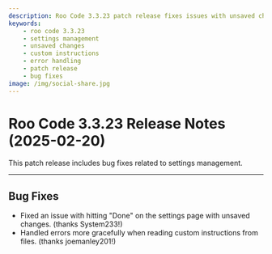```yaml
---
description: Roo Code 3.3.23 patch release fixes issues with unsaved changes on settings page and improves error handling when reading custom instructions from files.
keywords:
    - roo code 3.3.23
    - settings management
    - unsaved changes
    - custom instructions
    - error handling
    - patch release
    - bug fixes
image: /img/social-share.jpg
---
```


# Roo Code 3.3.23 Release Notes (2025-02-20)

This patch release includes bug fixes related to settings management.

---

## Bug Fixes

- Fixed an issue with hitting "Done" on the settings page with unsaved changes. (thanks System233!)
- Handled errors more gracefully when reading custom instructions from files. (thanks joemanley201!)
